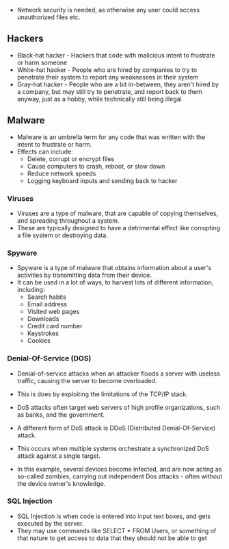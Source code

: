 
- Network security is needed, as otherwise any user could access unauthorized files etc.

## Hackers

- Black-hat hacker - Hackers that code with malicious intent to frustrate or harm someone
- White-hat hacker - People who are hired by companies to try to penetrate their system to report any weaknesses in their system
- Gray-hat hacker - People who are a bit in-between, they aren't hired by a company, but may still try to penetrate, and report back to them anyway, just as a hobby, while technically still being illegal

## Malware

- Malware is an umbrella term for any code that was written with the intent to frustrate or harm.
- Effects can include:
	- Delete, corrupt or encrypt files
	- Cause computers to crash, reboot, or slow down
	- Reduce network speeds
	- Logging keyboard inputs and sending back to hacker

### Viruses 

- Viruses are a type of malware, that are capable of copying themselves, and spreading throughout a system.
- These are typically designed to have a detrimental effect like corrupting a file system or destroying data.

### Spyware

- Spyware is a type of malware that obtains information about a user's activities by transmitting data from their device.
- It can be used in a lot of ways, to harvest lots of different information, including:
	- Search habits
	- Email address
	- Visited web pages
	- Downloads
	- Credit card number
	- Keystrokes
	- Cookies

### Denial-Of-Service (DOS)

- Denial-of-service attacks when an attacker floods a server with useless traffic, causing the server to become overloaded.
- This is does by exploiting the limitations of the TCP/IP stack.
- DoS attacks often target web servers of high profile organizations, such as banks, and the government.

- A different form of DoS attack is DDoS (Distributed Denial-Of-Service) attack.
- This occurs when multiple systems orchestrate a synchronized DoS attack against a single target.
- In this example, several devices become infected, and are now acting as so-called zombies, carrying out independent Dos attacks - often without the device owner's knowledge.

### SQL Injection

- SQL Injection is when code is entered into input text boxes, and gets executed by the server.
- They may use commands like SELECT * FROM Users, or something of that nature to get access to data that they should not be able to get